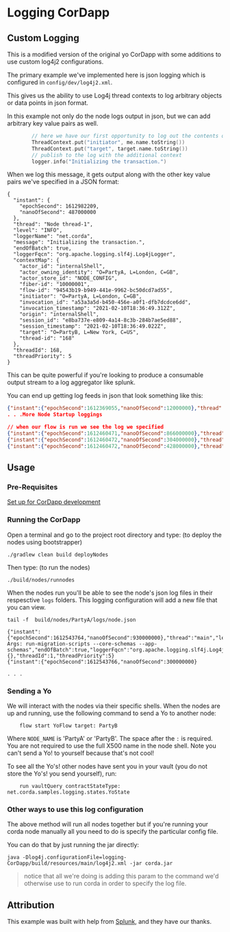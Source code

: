 # Logging CorDapp

## Custom Logging

This is a modified version of the original yo CorDapp with some additions to use custom log4j2 configurations.


The primary example we've implemented here is json logging which is configured in `config/dev/log4j2.xml`.

This gives us the ability to use Log4j thread contexts to log arbitrary objects or data points in json format.

In this example not only do the node logs output in json, but we can add arbitrary key value pairs as well.

```kotlin
        // here we have our first opportunity to log out the contents of the flow arguments.
        ThreadContext.put("initiator", me.name.toString())
        ThreadContext.put("target", target.name.toString())
        // publish to the log with the additional context
        logger.info("Initializing the transaction.")
```

When we log this message, it gets output along with the other key value pairs we've specified in a JSON format:
```
{
  "instant": {
    "epochSecond": 1612982209,
    "nanoOfSecond": 487000000
  },
  "thread": "Node thread-1",
  "level": "INFO",
  "loggerName": "net.corda",
  "message": "Initializing the transaction.",
  "endOfBatch": true,
  "loggerFqcn": "org.apache.logging.slf4j.Log4jLogger",
  "contextMap": {
    "actor_id": "internalShell",
    "actor_owning_identity": "O=PartyA, L=London, C=GB",
    "actor_store_id": "NODE_CONFIG",
    "fiber-id": "10000001",
    "flow-id": "94543b19-b949-441e-9962-bc50dcd7ad55",
    "initiator": "O=PartyA, L=London, C=GB",
    "invocation_id": "a53a3a5d-b450-456e-a0f1-dfb7dcdce6dd",
    "invocation_timestamp": "2021-02-10T18:36:49.312Z",
    "origin": "internalShell",
    "session_id": "e8ba737e-e809-4a14-8c3b-284b7ae5ed88",
    "session_timestamp": "2021-02-10T18:36:49.022Z",
    "target": "O=PartyB, L=New York, C=US",
    "thread-id": "168"
  },
  "threadId": 168,
  "threadPriority": 5
}
```


This can be quite powerful if you're looking to produce a consumable output stream to a log aggregator like splunk.

You can end up getting log feeds in json that look something like this:

```json
{"instant":{"epochSecond":1612369055,"nanoOfSecond":12000000},"thread":"main","level":"INFO","loggerName":"net.corda.node.internal.Node","message":"Vendor: Corda Open Source","endOfBatch":true,"loggerFqcn":"org.apache.logging.slf4j.Log4jLogger","threadId":1,"threadPriority":5}
. . .More Node Startup loggings

// when our flow is run we see the log we specified
{"instant":{"epochSecond":1612460471,"nanoOfSecond":866000000},"thread":"pool-10-thread-2","level":"INFO","loggerName":"net.corda.tools.shell.FlowShellCommand","message":"Executing command \"flow start net.corda.samples.logging.flows.YoFlow target: PartyA\",","endOfBatch":true,"loggerFqcn":"org.apache.logging.slf4j.Log4jLogger","threadId":224,"threadPriority":5}
{"instant":{"epochSecond":1612460472,"nanoOfSecond":304000000},"thread":"Node thread-1","level":"INFO","loggerName":"net.corda","message":"Initializing the transaction.","endOfBatch":true,"loggerFqcn":"org.apache.logging.slf4j.Log4jLogger","threadId":166,"threadPriority":5}
{"instant":{"epochSecond":1612460472,"nanoOfSecond":428000000},"thread":"pool-10-thread-2","level":"WARN","loggerName":"net.corda.tools.shell.utlities.StdoutANSIProgressRenderer","message":"Cannot find console appender - progre
```

## Usage


### Pre-Requisites


[Set up for CorDapp development](https://docs.r3.com/en/platform/corda/4.12/community/getting-set-up.html)


### Running the CorDapp

Open a terminal and go to the project root directory and type: (to deploy the nodes using bootstrapper)
```
./gradlew clean build deployNodes
```
Then type: (to run the nodes)

```
./build/nodes/runnodes
```

When the nodes run you'll be able to see the node's json log files in their respesctive `logs` folders.
This logging configuration will add a new file that you can view.

```shell
tail -f  build/nodes/PartyA/logs/node.json

{"instant":{"epochSecond":1612543764,"nanoOfSecond":930000000},"thread":"main","level":"INFO","loggerName":"net.corda.cliutils.CliWrapperBase","message":"Application Args: run-migration-scripts --core-schemas --app-schemas","endOfBatch":true,"loggerFqcn":"org.apache.logging.slf4j.Log4jLogger","contextMap":{},"threadId":1,"threadPriority":5}
{"instant":{"epochSecond":1612543766,"nanoOfSecond":300000000}

. . .
```

### Sending a Yo

We will interact with the nodes via their specific shells. When the nodes are up and running, use the following command to send a
Yo to another node:

```
    flow start YoFlow target: PartyB
```

Where `NODE_NAME` is 'PartyA' or 'PartyB'. The space after the `:` is required. You are not required to use the full
X500 name in the node shell. Note you can't send a Yo! to yourself because that's not cool!

To see all the Yo's! other nodes have sent you in your vault (you do not store the Yo's! you send yourself), run:

```
    run vaultQuery contractStateType: net.corda.samples.logging.states.YoState
```

### Other ways to use this log configuration

The above method will run all nodes together but if you're running your corda node manually all you need to do is specify the particular config file.

You can do that by just running the jar directly:

```shell
java -Dlog4j.configurationFile=logging-CorDapp/build/resources/main/log4j2.xml -jar corda.jar
```

> notice that all we're doing is adding this param to the command we'd otherwise use to run corda in order to specify the log file.


## Attribution

This example was built with help from [Splunk](https://splunk.com), and they have our thanks.


